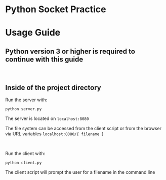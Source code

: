 # Python Socket Practice

# Usage Guide

## Python version 3 or higher is required to continue with this guide

<br/>

## Inside of the project directory

Run the server with:

```
python server.py
```

The server is located on `localhost:8080`

The file system can be accessed from the client script or from the browser via URL variables `localhost:8080/{ filename }`

<br>

Run the client with:

```
python client.py
```

The client script will prompt the user for a filename in the command line
